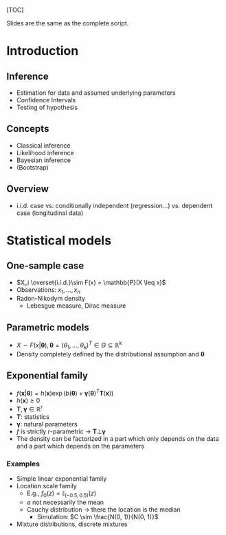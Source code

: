 <!-- Statistical Inference -->

[TOC]

Slides are the same as the complete script.

# Introduction

## Inference

* Estimation for data and assumed underlying parameters
* Confidence Intervals
* Testing of hypothesis

## Concepts

* Classical inference
* Likelihood inference
* Bayesian inference
* (Bootstrap)

## Overview

* i.i.d. case vs. conditionally independent (regression...) vs. dependent case (longitudinal data)

# Statistical models

## One-sample case

* $X_i \overset{i.i.d.}\sim F(x) = \mathbb{P}(X \leq x)$
* Observations: $x_1, ..., x_n$
* Radon-Nikodym density <!-- TODO -->
  * Lebesgue measure, Dirac measure

## Parametric models

* $X \sim F(x|\bm{\theta}), \bm{\theta} = (\theta_1, ..., \theta_k)^T \in \Theta \subseteq \mathbb{R}^k$
* Density completely defined by the distributional assumption and $\bm{\theta}$

## Exponential family

* $f(\bm{x}|\bm{\theta}) = h(\bm{x}) \exp(b(\bm{\theta}) + \bm{\gamma}(\bm{\theta})^T \bm{T}(\bm{x}))$
* $h(\bm{x}) \geq 0$
* $\bm{T}, \bm{\gamma} \in \mathbb{R}^r$
* $\bm{T}:$ statistics
* $\bm{\gamma}:$ natural parameters
* $f$ is strictly $r$-parametric $\rightarrow$ $\bm{T} \bot \bm{\gamma}$
* The density can be factorized in a part which only depends on the data and a part which depends on the parameters

### Examples

* Simple linear exponential family
* Location scale family
  * E.g., $f_0(z) = \mathbb{I}_{(-0.5, 0.5)}(z)$
  * $a$ not necessarily the mean
  * Cauchy distribution $\rightarrow$ there the location is the median <!-- TODO What is the scale? -->
    * Simulation: $C \sim \frac{N(0, 1)}{N(0, 1)}$
* Mixture distributions, discrete mixtures
